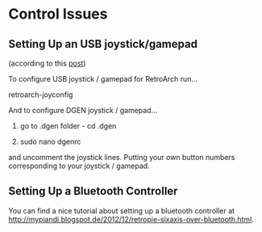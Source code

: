 Control Issues
==============

Setting Up an USB joystick/gamepad 
----------------------------------
(according to this [post](http://www.raspberrypi.org/phpBB3/viewtopic.php?p=207824#p207824))

To configure USB joystick / gamepad for RetroArch run...

retroarch-joyconfig

And to configure DGEN joystick / gamepad...

1.  go to .dgen folder - cd .dgen

2.  sudo nano dgenrc

and uncomment the joystick lines. Putting your own button numbers corresponding to your joystick / gamepad.

Setting Up a Bluetooth Controller
---------------------------------

You can find a nice tutorial about setting up a bluetooth controller at http://mypiandi.blogspot.de/2012/12/retropie-sixaxis-over-bluetooth.html.